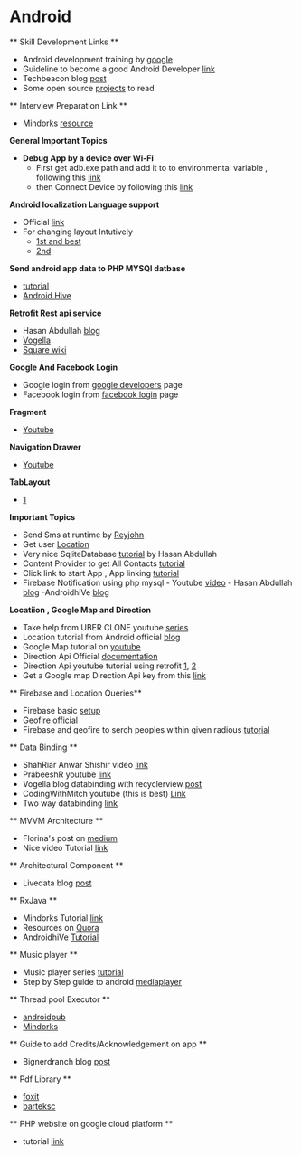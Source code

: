# Android

** Skill Development Links **
  - Android development training by [google](https://developers.google.com/training/android/)
  - Guideline to become a good Android Developer [link](https://medium.com/mindorks/a-roadmap-to-become-a-better-android-developer-3038cf7f8c8d)
  - Techbeacon blog [post](https://techbeacon.com/how-become-better-android-developer-30-bite-sized-pro-tips)
  - Some open source [projects](https://blog.aritraroy.in/20-awesome-open-source-android-apps-to-boost-your-development-skills-b62832cf0fa4) to read

** Interview Preparation Link **
  - Mindorks [resource](https://github.com/MindorksOpenSource/android-interview-questions)


**General Important Topics**
  - **Debug App by a device over Wi-Fi**
    - First get adb.exe path and add it to to environmental variable , following this [link](https://stackoverflow.com/questions/20564514/adb-is-not-recognized-as-an-internal-or-external-command-operable-program-or/20564601)
    - then Connect Device by following this [link](https://developer.android.com/studio/command-line/adb.html#wireless)


**Android localization Language support**
  - Official [link](https://developer.android.com/studio/write/translations-editor?utm_source=android-studio)
  - For changing layout Intutively
    - [1st and best ](https://proandroiddev.com/change-language-programmatically-at-runtime-on-android-5e6bc15c758)
    -  [2nd](https://javapapers.com/android/android-app-with-multi-language-support/)

**Send android app data to PHP MYSQl datbase**
  - [tutorial](https://androidjson.com/android-php-send-data-mysql-database/)
  - [Android Hive](https://www.androidhive.info/2012/01/android-login-and-registration-with-php-mysql-and-sqlite/)

**Retrofit Rest api service**
 - Hasan Abdullah [blog](https://hellohasan.com/2016/12/03/android-retrofit-get-post-method/)
 - [Vogella](http://www.vogella.com/tutorials/Retrofit/article.html)
 - [Square wiki](https://github.com/square/retrofit/wiki/Retrofit-Tutorials)


**Google And Facebook Login**
  - Google login from [google developers](https://developers.google.com/identity/sign-in/android/start-integrating) page
  - Facebook login from [facebook login](https://developers.facebook.com/tools-and-support/) page

**Fragment**
 - [Youtube](https://www.youtube.com/watch?v=mcF28h9WiGQ)


 **Navigation Drawer**
  - [Youtube](https://www.youtube.com/watch?v=H4R-hz56oBA)


  **TabLayout**
   - [1](https://www.youtube.com/watch?v=zcnT-3F-9JA)


   **Important Topics**
   -  Send Sms at runtime by [Reyjohn](http://www.androidrey.com/run-time-permission-request-in-marshmallow/)  
   - Get user [Location](https://developer.android.com/training/location/retrieve-current.html)
   -  Very nice SqliteDatabase [tutorial](https://hellohasan.com/2017/11/15/android-sqlite-database-tutorial-introduction/) by Hasan Abdullah
   - Content Provider to get All Contacts [tutorial](https://www.youtube.com/watch?v=-4GgzqMVrYc&list=PLfuE3hOAeWhb7kirY4rBtTLVF73jEXwG4)
   - Click link to start App , App linking [tutorial](https://developer.android.com/studio/write/app-link-indexing.html)
   - Firebase Notification using php mysql
    - Youtube [video](https://www.youtube.com/watch?v=LiKCEa5_Cs8)
    - Hasan Abdullah [blog](https://hellohasan.com/2017/04/04/android-firebase-push-notification-php-backend/)
    -AndroidhiVe [blog](https://www.androidhive.info/2012/10/android-push-notifications-using-google-cloud-messaging-gcm-php-and-mysql/)



  **Locatiion , Google Map and Direction**
  - Take help from UBER CLONE youtube [series](https://www.youtube.com/watch?v=DvFPQBHfGzs&list=PLaoF-xhnnrRULoWAGjWJ79-BwD1mAMwB0)
  - Location tutorial from Android official [blog](https://developer.android.com/training/location/index.html)
  - Google Map tutorial on [youtube](https://www.youtube.com/watch?v=r7elRDUFJTU)
  - Direction Api Official [documentation](https://developers.google.com/maps/documentation/directions/intro)
  - Direction Api youtube tutorial using retrofit [1](https://developers.google.com/maps/documentation/directions/intro), [2](https://www.youtube.com/watch?v=mAotyuaOAb0&t=0s&index=4&list=PLvOs9sr6wdP86lncizf9SEfeUQZeGoiqB)
  - Get a Google map Direction Api key from this [link](https://developers.google.com/maps/documentation/directions/start)


  ** Firebase and Location Queries**
  - Firebase basic [setup](https://firebase.google.com/docs/database/android/start/)
  - Geofire [official](https://github.com/firebase/geofire)
  - Firebase and geofire to serch peoples within given radious [tutorial](https://www.youtube.com/watch?v=jvhD7-q45_w&list=PLaoF-xhnnrRULoWAGjWJ79-BwD1mAMwB0&index=8)


  ** Data Binding **
  - ShahRiar Anwar Shishir video [link](https://www.youtube.com/watch?v=6kNC-KCvcKM&list=PL8mYmWXH-4mOyYfIGa_PyxSaUH35MVWZX)
  - PrabeeshR youtube [link](https://www.youtube.com/watch?v=_luUjCPG-Pc)
  - Vogella blog databinding with recyclerview [post](http://www.vogella.com/tutorials/AndroidDatabinding/article.html)
  - CodingWithMitch youtube (this is best) [Link](https://www.youtube.com/watch?v=v4XO_y3RErI)
  - Two way databinding [link](https://www.bignerdranch.com/blog/two-way-data-binding-on-android-observing-your-view-with-xml/)


  ** MVVM Architecture **
  - Florina's post on [medium](https://medium.com/upday-devs/android-architecture-patterns-part-3-model-view-viewmodel-e7eeee76b73b)
  - Nice video Tutorial [link](https://resocoder.com/2018/08/31/introduction-to-mvvm-on-android/)

  ** Architectural Component **

  - Livedata blog [post](http://www.zoftino.com/android-livedata-examples)


  ** RxJava **
  - Mindorks Tutorial [link](https://mindorks.com/course/learn-rxjava/chapter/id/2/page/id/7)
  - Resources on [Quora](https://www.quora.com/What-is-the-best-way-to-learn-RxJava-for-Android)
  - AndroidhiVe [Tutorial](https://www.androidhive.info/RxJava/android-getting-started-with-reactive-programming/)


  ** Music player **
  - Music player series [tutorial](http://sapandiwakar.in/building-a-music-player-app-for-android/)
  - Step by Step guide to android [mediaplayer](https://www.sitepoint.com/a-step-by-step-guide-to-building-an-android-audio-player-app/)

** Thread pool Executor **
  - [androidpub](https://android.jlelse.eu/executor-framework-understanding-the-basics-43d575e72310)
  - [Mindorks](https://blog.mindorks.com/threadpoolexecutor-in-android-8e9d22330ee3)


** Guide to add Credits/Acknowledgement on app **
  - Bignerdranch blog [post](https://www.bignerdranch.com/blog/open-source-licenses-and-android/)


** Pdf Library **
  - [foxit](https://developers.foxitsoftware.com/kb/article/developer-guide-foxit-pdf-sdk-for-mobile-android/)
  - [barteksc](https://github.com/barteksc/AndroidPdfViewer?fbclid=IwAR3ittDfP4YhGa9Mlvf7pa0DsMrGdmXYCTwJIt24eI_eee-nkpLjHeSYmeQ)

** PHP website on google cloud platform **

  - tutorial [link](https://cloud.google.com/php/getting-started/tutorial-app)
